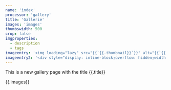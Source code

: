 ```yaml
---
name: 'index'
processor: 'gallery'
title: 'Gallerie'
images: 'images'
thumbswidth: 500
crop: false
imgproperties: 
  - description
  - tags
imageentry: '<img loading="lazy" src="{{`{{.thumbnail}}`}}" alt="{{`{{.name}}`}}">'
imageentry2: '<div style="display: inline-block;overflow: hidden;width:200px;height:280px;padding: 5px 5px 5px 5px;"><a href="{{`{{.source}}`}}"><img loading="lazy" src="{{`{{.thumbnail}}`}}" alt="{{`{{.name}}`}}"><p style="margin-top: 8px;">{{`{{.name}}`}}<br/>Beschreibung: {{`{{.description}}`}}<br/>Größe: {{`{{.size}}`}}</p></a></div>'
---
```

This is a new gallery page with the title {{.title}}

{{.images}}